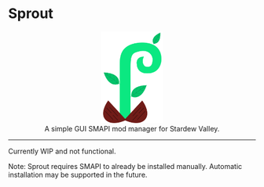 # Sprout

<p align="center" width="100%">
  <img width="25%" src="./public/sprout@1x.png"><br>
  A simple GUI SMAPI mod manager for Stardew Valley.
</p>

---

Currently WIP and not functional.

Note: Sprout requires SMAPI to already be installed manually. Automatic installation may be supported in the future.
